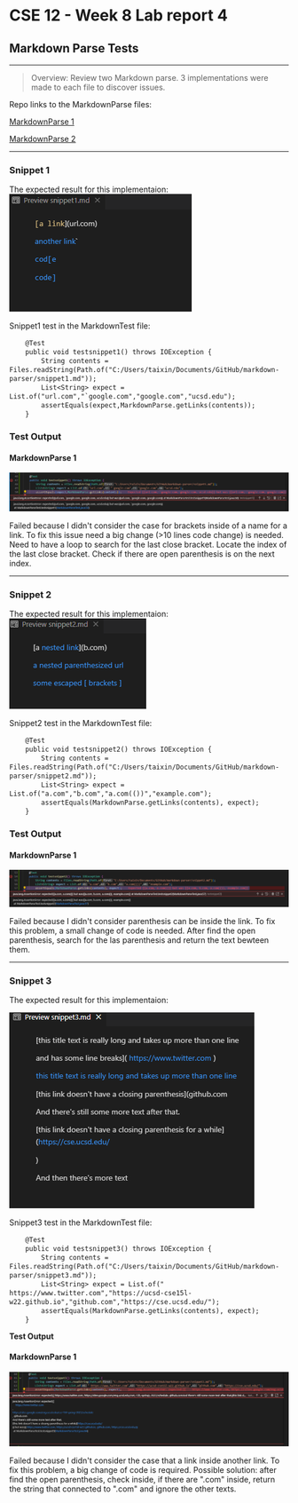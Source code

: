 # CSE 12 - Week 8 Lab report 4
## Markdown Parse Tests
- - -
> Overview: Review two Markdown parse.
 3 implementations were made to each file to discover issues.

Repo links to the MarkdownParse files:

[MarkdownParse 1](https://github.com/taixinw/markdown-parser)

[MarkdownParse 2](https://github.com/richmass1/markdown-parser)

- - - 
### Snippet 1

The expected result for this implementaion:
![snnipet1](snnipet1.png)

Snippet1 test in the MarkdownTest file:
```
    @Test
    public void testsnippet1() throws IOException {
        String contents = Files.readString(Path.of("C:/Users/taixin/Documents/GitHub/markdown-parser/snippet1.md"));
        List<String> expect = List.of("url.com","`google.com","google.com","ucsd.edu");
        assertEquals(expect,MarkdownParse.getLinks(contents));
    }

```
### **Test Output**
#### MarkdownParse 1
![output1](s1output.png)

Failed because I didn't consider the case for brackets inside of a name for a link. To fix this issue need a big change (>10 lines code change) is needed. 
Need to have a loop to search for the last close bracket. Locate the index of the last close bracket.
Check if there are open parenthesis is on the next index.

- - -
### Snippet 2
The expected result for this implementaion:
![snnipet2](snnipet2.png)

Snippet2 test in the MarkdownTest file:
```
    @Test
    public void testsnippet2() throws IOException {
        String contents = Files.readString(Path.of("C:/Users/taixin/Documents/GitHub/markdown-parser/snippet2.md"));
        List<String> expect = List.of("a.com","b.com","a.com(())","example.com");
        assertEquals(MarkdownParse.getLinks(contents), expect);
    }

```
### **Test Output**

#### MarkdownParse 1 
![output2](s2output.png)

Failed because I didn't consider parenthesis can be inside the link.
To fix this problem, a small change of code is needed. 
 After find the open parenthesis, search for the las parenthesis and return the text bewteen them.


- - - 
### Snippet 3

The expected result for this implementaion:

![snnipet3](snnipet3.png)

Snippet3 test in the MarkdownTest file:
```
    @Test
    public void testsnippet3() throws IOException {
        String contents = Files.readString(Path.of("C:/Users/taixin/Documents/GitHub/markdown-parser/snippet3.md"));
        List<String> expect = List.of(" https://www.twitter.com","https://ucsd-cse15l-w22.github.io","github.com","https://cse.ucsd.edu/");
        assertEquals(MarkdownParse.getLinks(contents), expect);
    }

```
**Test Output**

#### MarkdownParse 1 
![output3](s3output.png)

Failed because I didn't consider the case that a link inside another link.
To fix this problem, a big change of code is required. 
Possible solution: after find the open parenthesis, check inside, if there are ".com" inside, return the string that connected to ".com" and ignore the other texts. 
